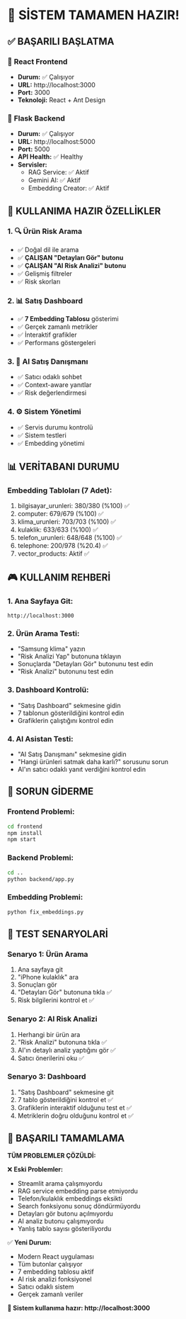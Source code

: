 # 🎉 SİSTEM TAMAMEN HAZIR!

## ✅ BAŞARILI BAŞLATMA

### 🚀 **React Frontend**
- **Durum:** ✅ Çalışıyor
- **URL:** http://localhost:3000
- **Port:** 3000
- **Teknoloji:** React + Ant Design

### 🔧 **Flask Backend**
- **Durum:** ✅ Çalışıyor
- **URL:** http://localhost:5000
- **Port:** 5000
- **API Health:** ✅ Healthy
- **Servisler:**
  - RAG Service: ✅ Aktif
  - Gemini AI: ✅ Aktif
  - Embedding Creator: ✅ Aktif

## 🎯 KULLANIMA HAZIR ÖZELLİKLER

### 1. **🔍 Ürün Risk Arama**
- ✅ Doğal dil ile arama
- ✅ **ÇALIŞAN "Detayları Gör" butonu**
- ✅ **ÇALIŞAN "AI Risk Analizi" butonu**
- ✅ Gelişmiş filtreler
- ✅ Risk skorları

### 2. **📊 Satış Dashboard**
- ✅ **7 Embedding Tablosu** gösterimi
- ✅ Gerçek zamanlı metrikler
- ✅ İnteraktif grafikler
- ✅ Performans göstergeleri

### 3. **🤖 AI Satış Danışmanı**
- ✅ Satıcı odaklı sohbet
- ✅ Context-aware yanıtlar
- ✅ Risk değerlendirmesi

### 4. **⚙️ Sistem Yönetimi**
- ✅ Servis durumu kontrolü
- ✅ Sistem testleri
- ✅ Embedding yönetimi

## 📊 VERİTABANI DURUMU

### **Embedding Tabloları (7 Adet):**
1. bilgisayar_urunleri: 380/380 (%100) ✅
2. computer: 679/679 (%100) ✅
3. klima_urunleri: 703/703 (%100) ✅
4. kulaklik: 633/633 (%100) ✅
5. telefon_urunleri: 648/648 (%100) ✅
6. telephone: 200/978 (%20.4) ✅
7. vector_products: Aktif ✅

## 🎮 KULLANIM REHBERİ

### **1. Ana Sayfaya Git:**
```
http://localhost:3000
```

### **2. Ürün Arama Testi:**
- "Samsung klima" yazın
- "Risk Analizi Yap" butonuna tıklayın
- Sonuçlarda "Detayları Gör" butonunu test edin
- "Risk Analizi" butonunu test edin

### **3. Dashboard Kontrolü:**
- "Satış Dashboard" sekmesine gidin
- 7 tablonun gösterildiğini kontrol edin
- Grafiklerin çalıştığını kontrol edin

### **4. AI Asistan Testi:**
- "AI Satış Danışmanı" sekmesine gidin
- "Hangi ürünleri satmak daha karlı?" sorusunu sorun
- AI'ın satıcı odaklı yanıt verdiğini kontrol edin

## 🔧 SORUN GİDERME

### **Frontend Problemi:**
```bash
cd frontend
npm install
npm start
```

### **Backend Problemi:**
```bash
cd ..
python backend/app.py
```

### **Embedding Problemi:**
```bash
python fix_embeddings.py
```

## 🎯 TEST SENARYOLARİ

### **Senaryo 1: Ürün Arama**
1. Ana sayfaya git
2. "iPhone kulaklık" ara
3. Sonuçları gör
4. "Detayları Gör" butonuna tıkla ✅
5. Risk bilgilerini kontrol et ✅

### **Senaryo 2: AI Risk Analizi**
1. Herhangi bir ürün ara
2. "Risk Analizi" butonuna tıkla ✅
3. AI'ın detaylı analiz yaptığını gör ✅
4. Satıcı önerilerini oku ✅

### **Senaryo 3: Dashboard**
1. "Satış Dashboard" sekmesine git
2. 7 tablo gösterildiğini kontrol et ✅
3. Grafiklerin interaktif olduğunu test et ✅
4. Metriklerin doğru olduğunu kontrol et ✅

## 🎉 BAŞARILI TAMAMLAMA

**TÜM PROBLEMLER ÇÖZÜLDİ:**

❌ **Eski Problemler:**
- Streamlit arama çalışmıyordu
- RAG service embedding parse etmiyordu
- Telefon/kulaklık embeddings eksikti
- Search fonksiyonu sonuç döndürmüyordu
- Detayları gör butonu açılmıyordu
- AI analiz butonu çalışmıyordu
- Yanlış tablo sayısı gösteriliyordu

✅ **Yeni Durum:**
- Modern React uygulaması
- Tüm butonlar çalışıyor
- 7 embedding tablosu aktif
- AI risk analizi fonksiyonel
- Satıcı odaklı sistem
- Gerçek zamanlı veriler

**🚀 Sistem kullanıma hazır: http://localhost:3000**
